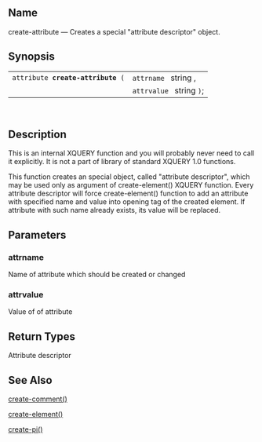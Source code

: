 <div>

<div>

</div>

<div>

## Name

create-attribute — Creates a special "attribute descriptor" object.

</div>

<div>

## Synopsis

<div>

|                                        |                          |
|----------------------------------------|--------------------------|
| `attribute `**`create-attribute`**` (` | `attrname ` string ,     |
|                                        | `attrvalue ` string `)`; |

<div>

 

</div>

</div>

</div>

<div>

## Description

This is an internal XQUERY function and you will probably never need to
call it explicitly. It is not a part of library of standard XQUERY 1.0
functions.

This function creates an special object, called "attribute descriptor",
which may be used only as argument of create-element() XQUERY function.
Every attribute descriptor will force create-element() function to add
an attribute with specified name and value into opening tag of the
created element. If attribute with such name already exists, its value
will be replaced.

</div>

<div>

## Parameters

<div>

### attrname

Name of attribute which should be created or changed

</div>

<div>

### attrvalue

Value of of attribute

</div>

</div>

<div>

## Return Types

Attribute descriptor

</div>

<div>

## See Also

<a href="xpf_create_comment.html" class="link"
title="create-comment">create-comment()</a>

<a href="xpf_create_element.html" class="link"
title="create-element">create-element()</a>

<a href="xpf_create_pi.html" class="link"
title="create-pi">create-pi()</a>

</div>

</div>
